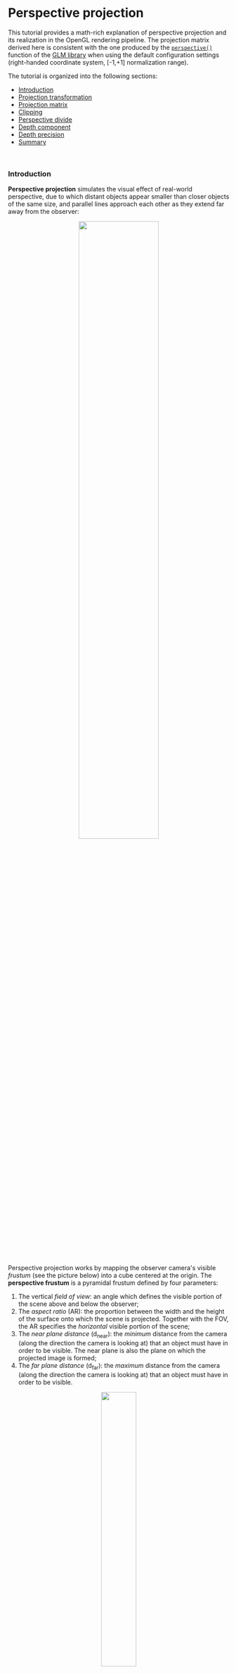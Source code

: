 ﻿# Perspective projection

This tutorial provides a math-rich explanation of perspective projection and its realization in
the OpenGL rendering pipeline.
The projection matrix derived here is consistent with the one produced by the 
[`perspective()`](https://github.com/inviwo/glm/blob/master/glm/ext/matrix_clip_space.inl#L238-L252)
function of the [GLM library](https://github.com/inviwo/glm) when using the default configuration
settings (right-handed coordinate system, [-1,+1] normalization range).

The tutorial is organized into the following sections:

- [Introduction](#Introduction)
- [Projection transformation](#ProjectionTransformation)
- [Projection matrix](#ProjectionMatrix)
- [Clipping](#Clipping)
- [Perspective divide](#PerspectiveDivide)
- [Depth component](#DepthComponent)
- [Depth precision](#DepthPrecision)
- [Summary](#Summary)

<br/>

<a name="Introduction"></a>
### Introduction

**Perspective projection** simulates the visual effect of real-world perspective, due to which
distant objects appear smaller than closer objects of the same size, and parallel lines approach
each other as they extend far away from the observer:

<div style="text-align:center">
    <img width="60%" src="Images/Photos/Railroad.jpg" />
</div>

<br>

Perspective projection works by mapping the observer camera's visible *frustum* (see the picture
below) into a cube centered at the origin. The **perspective frustum** is a pyramidal frustum
defined by four parameters:

1. The vertical *field of view*: an angle which defines the visible portion of the scene above and
below the observer;
2. The *aspect ratio* (AR): the proportion between the width and the height of the surface onto
which the scene is projected. Together with the FOV, the AR specifies the *horizontal* visible
portion of the scene;
3. The *near plane distance* (d<sub>near</sub>): the *minimum* distance from the camera (along the
direction the camera is looking at) that an object must have in order to be visible. The near plane
is also the plane on which the projected image is formed;
4. The *far plane distance* (d<sub>far</sub>): the *maximum* distance from the camera (along the
direction the camera is looking at) that an object must have in order to be visible.

<div style="text-align:center">
    <img width="40%" src="Images/Diagrams/PerspectiveFrustum.png"/>
</div>

<br>

Points that lie within the perspective frustrum defined above will be projected on the rendering
surface; points that lie outside the frustum will be clipped and not visible.

It is worth stressing that in OpenGL's right-handed coordinate system the camera looks down the
**negative** Z axis. Therefore, the Z coordinate of the near and far planes will be equal to
(respectively) **-d<sub>near</sub>** and **-d<sub>far</sub>** rather than d<sub>near</sub> and
d<sub>far</sub>.

<a name="ProjectionTransformation"></a>
### Projection transformation

In order to accomplish the visual effect of real-world perspective, the X and Y coordinates of a
projected point need to be scaled based on that point's distance from the camera. The following
diagram illustrates the geometric relationship between the Y coordinate y<sub>v</sub> of a 
view-space point **p<sub>v</sub>**=(x<sub>v</sub>,y<sub>v</sub>,z<sub>v</sub>) and the Y coordinate
y<sub>near</sub> of **p<sub>v</sub>**'s projection *on the near plane*, which is the plane on which
the projected image is formed:

<div style="text-align:center">
    <img width="50%" src="Images/Diagrams/PerspectiveY.png"/>
</div>

<br>

Once again, keep in mind that z<sub>v</sub>, the Z coordinate of view-space point
**p<sub>v</sub>**, is a *negative* value. Triangle similarity allows determining the value of
y<sub>near</sub>:

<div style="text-align:center">
    <img width="30%" src="Images/Equations/PerspectiveYNear.png"/>
</div>

<br>

<a name="PositiveZValues"></a>
The expression on the right side of equation (1) is well-defined if and only if z<sub>v</sub> is
different from 0 - notice that positive z<sub>v</sub> coordinates would be projected by (1) to
*negated* values of y<sub>near</sub>, thus forming an upside-down image.

In order for OpenGL to deal with projected coordinates in a way that is independent of the size of
the rendering surface, the value obtained in (1) is **normalized** in such a way that visible
coordinates get mapped to the range [-1,+1].
To perform this normalization we must obtain the minimum and maximum Y coordinates of *visible*
points projected on the near plane.
These values are given by the intersection of the near plane and the angular section defined by the
FOV (denoted as 𝛼 in the picture below):

<div style="text-align:center">
    <img width="50%" src="Images/Diagrams/PerspectiveYNormalization.png"/>
</div>

<br>

The y<sub>max</sub> value can be computed from the FOV and the d<sub>near</sub> distance through
simple trigonometry:

<div style="text-align:center">
    <img width="30%" src="Images/Equations/PerspectiveYMax.png"/>
</div>

<br>

Since the vertical view range is symmetrical, y<sub>min</sub> is equal to -y<sub>max</sub>.
Equations (1) and (2) can be combined to obtain the **normalized device coordinate** (NDC)
y<sub>min</sub>:

<div style="text-align:center">
    <img width="65%" src="Images/Equations/PerspectiveYNdc.png"/>
</div>

<br>

The computation of x<sub>near</sub> is similar to the computation of y<sub>near</sub> in equation
(1), yielding the following result:

<div style="text-align:center">
    <img width="30%" src="Images/Equations/PerspectiveXNear.png"/>
</div>

<br/>

Normalization of the X coordinate slightly differs from normalization of the Y coordinate though,
because the X range is not defined by means of an angular range, but rather through a stretching
factor relative to the Y range - the *aspect ratio* (AR), denoted as 𝜌 in formula (5) below:

<div style="text-align:center">
    <img width="30%" src="Images/Equations/PerspectiveXMax.png"/>
</div>

<br/>

The value of x<sub>ndc</sub> can then be obtained by normalizing x<sub>near</sub> just like we did
for y<sub>ndc</sub> in equation (6):

<div style="text-align:center">
    <img width="65%" src="Images/Equations/PerspectiveXNdc.png"/>
</div>

<br>

<a name="ProjectionMatrix"></a>
### Projection matrix

The transformations in equations (3) and (6) are **non-linear**, and as such they cannot be applied
through multiplication by some matrix P; in particular, there is no way to obtain -z<sub>v</sub> as
a divisor for any arbitrary vector **p<sub>v</sub>** through multiplication by the *same* matrix P.
This is unfortunate, because representing linear transformations as matrices allows for efficient
and convenient processing.

We can, however, define a matrix P that *almost* represents transformations (3) and (6) - ignore
the placeholder question marks for the time being, they will be replaced later on:

<div style="text-align:center">
    <img width="22%" src="Images/Equations/PerspectiveXYMatrix.png"/>
</div>

<br>

If we multiply a view-space point **p<sub>v</sub>** (with a fourth component set to 1 for reasons
that will become apparent later on) by P we will get the right side of equations (3) and (6) for X
and Y coordinates *except* for the division by -z<sub>v</sub> (something we will fix
[in a later section](#PerspectiveDivide)):

<div style="text-align:center">
    <img width="30%" src="Images/Equations/PerspectiveXYClipSpace.png"/>
</div>

<br>

Notice that even though the division by -z<sub>v</sub> was not performed, the value -z<sub>v</sub>
has been stored in the fourth component (w<sub>c</sub>) of the resulting clip-space vector.
Because of this, and because of equations (3) and (6), the following fundamental equivalence holds: 

<div style="text-align:center">
    <img width="35%" src="Images/Equations/PerspectiveNdcClipSpaceRelation.png"/>
</div>

<br>

Vector **p<sub>c</sub>**=(x<sub>c</sub>, y<sub>c</sub>, z<sub>c</sub>, w<sub>c</sub>) is called the
**clip space** projection of **p<sub>v</sub>**.
The reason why it is called *clip* space is that these coordinates are used by the GPU to perform
*clipping*.

<a name="Clipping"></a>
### Clipping

Clipping is the operation that determines which portions of a (projected) primitive lie within the
visible NDC unit cube and which do not, and excludes the latter from rendering.
The picture below illustrates the concept for the XY plane, but it is important to keep in mind
that clipping is performed against a 3D *volume*:

<div style="text-align:center">
    <img width="60%" src="Images/Diagrams/Clipping.png"/>
</div>

<br>

It is interesting to observe that clipping can actually cause *new* primitives to be generated, as
is the case for the triangle near the bottom-right corner of the clipping area in the picture
above.

Clipping is an optimization that can significantly speed up the rendering pipeline, but it is not
*just* an optimization.
[As previously discussed](#PositiveZValues), the transformation realized by projection matrix (7)
will project vertices with positive z<sub>v</sub> coordinates (i.e. vertices lying *behind* the
camera) on the near plane with *mirrored* XY coordinates.
Since we do not want objects behind the camera to be displayed on the the screen - let alone
mirrored -, we need to
prevent such points from being further processed by the rendering pipeline - which is exactly what
clipping is for.

As we can see from equation (8), the *negated* value of z<sub>v</sub> is stored in w<sub>c</sub>,
the W component of clip-space point **p<sub>c</sub>**.
We want to clip points with a positive z<sub>v</sub>, i.e. points with a *negative* w<sub>c</sub>;
and since the projection transformation is not defined for w<sub>c</sub>=0, only points with a
*positive* w<sub>c</sub> clip-space coordinate shall eventually be rendered.

Because we constructed matrix (7) with the intent of mapping visible points to the origin-centered
unit cube *in NDC coordinates*, and because - as shown in equation (9) NDC coordinates are obtained
by dividing clip space coordinates by their w<sub>c</sub> component, the following conditions must
be satisfied in order for a point *not* to be clipped:

<div style="text-align:center">
    <img width="57%" src="Images/Equations/PerspectiveClipConditions.png"/>
</div>

<br>

We can see from equation (10) that the clipping volume for a clip-space point is a cube whose size
is equal to the distance from the camera of the corresponding view-space point.

<a name="PerspectiveDivide"></a>
### Perspective divide

When we introduced clip-space coordinates in equation (8) we mentioned that even though the
division by -z<sub>v</sub> was not performed when multiplying the view-space point
**p<sub>v</sub>** by the projection matrix (7), the value -z<sub>v</sub> happened to be stored in
the fourth component (w<sub>c</sub>) of the clip-space projected vector.
Of course this is not by accident: the value of the third element of the last row of matrix (7) has
been set to -1 precisely for this purpose.

The rationale behind this is that with OpenGL the GPU performs the division by w<sub>c</sub>
*implicitly* whenever the fragment shader is fed with (interpolated) vertex coordinates emitted by
the vertex shader.[<sup>1</sup>](#HomogenousCoordinates)
This implicit division by w<sub>c</sub> is called the **perspective divide** and it is only
performed for vertices that have not been clipped.

When combined with matrix P from (7), the perspective divide completes the transformation of
view-space points into their NDC projection:

<div style="text-align:center">
    <img width="35%" src="Images/Equations/PerspectiveXYNdc.png"/>
</div>

<br>

It is easy to verify that the X and Y components on right side of equation (11) do indeed coincide
with the right sides of equations (3) and (6).

Storing the perspective divisor in the w<sub>c</sub> component is something more than just a
convenient trick for realizing the perspective divide: it is a well-known and elegant way of
generalizing Cartesian coordinates to 
<a href="https://en.wikipedia.org/wiki/Homogeneous_coordinates"><i>homogenous coordinates</i></a>.

Our projection matrix (7) is still incomplete though, and so are (as a consequence) the right sides
of equations (8) and (11): we are missing the matrix coefficients that allow computing the
z<sub>ndc</sub> coordinate, also known as the *depth* component.

</br>

<a name="DepthComponent"></a>
### Depth component

Although the z<sub>ndc</sub> coordinate is not used for rendering purposes (after all, points are
rendered on a 2D surface) it is required for
[Z-buffering and depth testing](https://en.wikipedia.org/wiki/Z-buffering).
The purpose of depth testing is to correctly handle the rendering of overlapping primitives that
get projected onto the same XY coordinates on the screen.

After the clip-space coordinates emitted by the vertex shader have been converted to NDC
coordinates through the perspective divide, and assuming those coordinates fall within the unit
cubical range of visible coordinates, the GPU needs to determine whether or not the corresponding
fragment ought to be rendered on the screen.
To make this decision the GPU keeps track, for every fragment, of the NDC Z coordinate of the last
vertex that was rendered on that fragment.
A special buffer with the same width and height of the screen - the **depth buffer** - is used to
store these coordinate values.
If the vertex to be rendered on a given fragment has an NDC Z coordinate which is greater than the
value stored in the depth buffer for that fragment (meaning that it is farther from the camera than
the vertex that was last rendered on the same fragment), the vertex is discarded and does not get
rendered.<sup>[1](#EarlyDepthTesting)</sup>

To obtain the NDC Z coordinate of a projected point, the placeholder question marks in our
perspective matrix (7) need to be replaced with coefficients that would yield the desired values
of z<sub>ndc</sub> after matrix multiplication and perspective divide.
But what are the desired values of z<sub>ndc</sub>, and how to determine the coefficients that
yield them?

First of all, let's start by giving these coefficients a symbolic name. We will use 𝛾 and 𝛿:

<div style="text-align:center">
    <img width="22%" src="Images/Equations/PerspectiveZMatrix.png"/>
</div>

<br>

The question mark on the right side of equation (8) can now be replaced by an expression in terms
of 𝛾 and 𝛿 to represent the clip space coordinate z<sub>c</sub>:

<div style="text-align:center">
    <img width="30%" src="Images/Equations/PerspectiveParametricZClipSpace.png"/>
</div>

<br>

The corresponding NDC coordinate resulting from the perspective divide is then given by:

<div style="text-align:center">
    <img width="30%" src="Images/Equations/PerspectiveParametricZNdc.png"/>
</div>

<br>

Our goal is to find out the values of 𝛾 and 𝛿 that cause the visible Z portion of the frustum (i.e.
the view-space coordinate range [-d<sub>near</sub>, -d<sub>far</sub>]) to be mapped to the NDC
range [-1,+1]. Doing so amounts to resolving the linear system (15) below, where the notation
z<sub>ndc</sub>(-z<sub>near</sub>) is used to denote the right side of equation (14) with the value
of z<sub>v</sub> replaced by -z<sub>near</sub> (similarly for z<sub>v</sub>=-z<sub>far</sub>):

<div style="text-align:center">
    <img width="33%" src="Images/Equations/PerspectiveZNdcLinearSystem.png"/>
</div>

<br>

To solve system (15) we first simplify the signs in the two equations, then we solve the upper
equation for 𝛾 as a function of 𝛿:

<div style="text-align:center">
    <img width="68%" src="Images/Equations/GammaDeltaDerivation1.png"/>
</div>

<br>

We can then replace the value of 𝛾 from (16) in the lower equation and determine the value of 𝛿 as
in the following derivation:

<div style="text-align:center">
    <img width="73%" src="Images/Equations/GammaDeltaDerivation2.png"/>
</div>

<br>

By replacing the value of 𝛿 from (17) in the upper equation of (16) we can determine the value of
𝛾 as well:

<div style="text-align:center">
    <img width="75%" src="Images/Equations/GammaDeltaDerivation3.png"/>
</div>

<br>

Now that both coefficients 𝛾 and 𝛿 are known we can provide the complete definition of the
parametric projection matrix P introduced in (12):

<div style="text-align:center">
    <img width="32%" src="Images/Equations/PerspectiveProjectionMatrix.png"/>
</div>

<br>

<a name="EarlyDepthTesting"></a>
<div style="font-size:4pt">
<sup>1</sup> On modern GPUs the depth testing can be performed <i>before</i> the fragment shader is
run. This potentially allows skipping time-consuming lighting calculations if the GPU can deduce
that the fragment won't eventually be visible due to occlusion by another vertex.
This process is called *early depth testing*.
In order for early depth testing to be possible, the fragment shader shall not modify the NDC Z
coordinate.
</div>

</br>

### Depth precision

It is worth stressing that the mapping of view-space Z coordinates to NDC Z coordinates is *not*
linear: the view-space Z coordinate which lies halfway between -z<sub>near</sub> and 
-z<sub>far</sub> does *not* get mapped to the NDC coordinate 0.
The non-linearity of the mapping stems from the fact that z<sub>ndc</sub> (just like all NDC
coordinates) is *inversely* proportional to z<sub>v</sub>.

The graph below depicts the relationship between a view-space point's distance from the camera
(on the horizontal axis) and its projected z<sub>ndc</sub> (on the vertical axis) when
d<sub>near</sub>=0.3 and d<sub>far</sub>=2.5.

<div style="text-align:center">
    <img width="60%" src="Images/Diagrams/PerspectiveZNdcGraph.png"/>
</div>

<br>

As the diagram shows, the distance range that gets mapped to the z<sub>ndc</sub> range [-1,0] is
significantly narrower than the one that gets mapped to [0,+1] - even more so when the value of
d<sub>far</sub> - d<sub>near</sub> is larger than in the example above, as is usually the case in
video games.
In practice, this means that more floating-point precision is available for the depth value of
objects that are close to the camera than for those that are far away.
This is convenient, because closer objects are generally what the viewer focuses on, and a higher
depth precision helps reducing artifacts and contributes to a more realistic rendering of the most
relevant portions of the scene.

</br>

<a name="Summary"></a>
### Summary

When we multiply a view-space point vector
**p<sub>v</sub>**=(x<sub>v</sub>, y<sub>v</sub>, z<sub>v</sub>, w<sub>v</sub>) by projection matrix
(19) we obtain its *clip space* transformation
**c**=(x<sub>c</sub>, y<sub>c</sub>, z<sub>c</sub>, w<sub>c</sub>):

<div style="text-align:center">
    <img width="43%" src="Images/Equations/PerspectiveClipSpace.png"/>
</div>

<br>

The GPU uses these coordinates to perform clipping. If the vertex coordinates fall within the
clip volume - which is defined as a cube centered at the origin with side length equal to the value
of the clip-space w<sub>c</sub> component, see equation (10) - the perspective divide is performed.
From the perspective divide we obtain the NDC coordinates:

<div style="text-align:center">
    <img width="50%" src="Images/Equations/PerspectiveNdc.png"/>
</div>

<br>

It is not difficult to verify that the z<sub>ndc</sub> component of the resulting vector in
equation (21) above assumes the value -1 when z<sub>v</sub>=-z<sub>near</sub>, and the value +1
when z<sub>v</sub>=-z<sub>far</sub>.

If the Z component of the NDC coordinate obtained from the perspective divide is larger than the
value currently stored in the depth buffer for the target fragment, the vertex is discarded (and if
early depth testing<sup>[1](#EarlyDepthTesting)</sup> is availble, the fragment shader is not run).

After obtaining the NDC coordinates, the rendering pipeline will have to transform them into screen
coordinates.
This transformation consists of a trivial offsetting and scaling operation; however, since it is
not very closely related to the projection process, it will not be discussed here.

### Related links

- [OpenGL Projection Matrix](http://www.songho.ca/opengl/gl_projectionmatrix.html)
- [The Perspective and Orthographic Projection Matrix](https://www.scratchapixel.com/lessons/3d-basic-rendering/perspective-and-orthographic-projection-matrix/opengl-perspective-projection-matrix)
- [Homogeneous Coordinates](http://www.songho.ca/math/homogeneous/homogeneous.html)